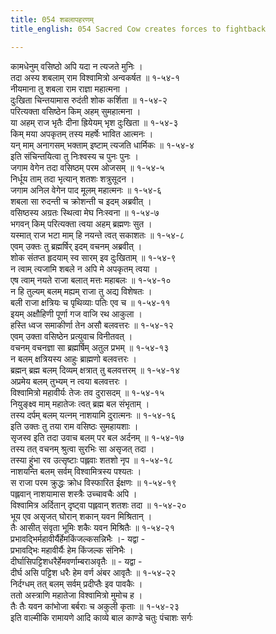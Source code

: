 ```yaml
---
title: 054 शबलापहरणम्
title_english: 054 Sacred Cow creates forces to fightback

---
```

कामधेनुम् वसिष्ठो अपि यदा न त्यजते मुनिः ।  
तदा अस्य शबलाम् राम विश्वामित्रो अन्वकर्षत ॥ १-५४-१  
नीयमाना तु शबला राम राज्ञा महात्मना ।  
दुःखिता चिन्तयामास रुदंती शोक कर्शिता ॥ १-५४-२  
परित्यक्ता वसिष्ठेन किम् अहम् सुमहात्मना ।  
या अहम् राज भृतैः दीना ह्रियेयम् भृश दुःखिता ॥ १-५४-३  
किम् मया अपकृतम् तस्य महर्षेः भावित आत्मनः ।  
यन् माम् अनागसम् भक्ताम् इष्टाम् त्यजति धार्मिकः ॥ १-५४-४  
इति संचिन्तयित्वा तु निःश्वस्य च पुनः पुनः ।  
जगाम वेगेन तदा वसिष्ठम् परम ओजसम् ॥ १-५४-५  
निर्धूय ताम् तदा भृत्यान् शतशः शत्रुसूदन ।  
जगाम अनिल वेगेन पाद मूलम् महात्मनः ॥ १-५४-६  
शबला सा रुदन्ती च क्रोशन्ती च इदम् अब्रवीत् ।  
वसिष्ठस्य अग्रतः स्थित्वा मेघ निःस्वना ॥ १-५४-७  
भगवन् किम् परित्यक्ता त्वया अहम् ब्रह्मणः सुत ।  
यस्मात् राज भटा माम् हि नयन्ते त्वत् सकाशतः ॥ १-५४-८  
एवम् उक्तः तु ब्रह्मर्षिर् इदम् वचनम् अब्रवीत् ।  
शोक संतप्त हृदयाम् स्व सारम् इव दुःखिताम् ॥ १-५४-९  
न त्वाम् त्यजामि शबले न अपि मे अपकृतम् त्वया ।  
एष त्वाम् नयते राजा बलात् मत्तः महाबलः ॥ १-५४-१०  
न हि तुल्यम् बलम् मह्यम् राजा तु अद्य विशेषतः ।  
बली राजा क्षत्रियः च पृथिव्याः पतिः एव च ॥ १-५४-११  
इयम् अक्षौहिणी पूर्णा गज वाजि रथ आकुला ।  
हस्ति ध्वज समाकीर्णा तेन असौ बलवत्तरः ॥ १-५४-१२  
एवम् उक्ता वसिष्ठेन प्रत्युवाच विनीतवत् ।  
वचनम् वचनज्ञा सा ब्रह्मर्षिम् अतुल प्रभम् ॥ १-५४-१३  
न बलम् क्षत्रियस्य आहुः ब्राह्मणो बलवत्तरः ।  
ब्रह्मन् ब्रह्म बलम् दिव्यम् क्षत्रात् तु बलवत्तरम् ॥ १-५४-१४  
अप्रमेय बलम् तुभ्यम् न त्वया बलवत्तरः ।  
विश्वामित्रो महावीर्यः तेजः तव दुरासदम् ॥ १-५४-१५  
नियुङ्क्ष्व माम् महातेजः त्वत् ब्रह्म बल संभृताम् ।  
तस्य दर्पम् बलम् यत्नम् नाशयामि दुरात्मनः ॥ १-५४-१६  
इति उक्तः तु तया राम वसिष्ठः सुमहायशाः ।  
सृजस्व इति तदा उवाच बलम् पर बल अर्दनम् ॥ १-५४-१७  
तस्य तत् वचनम् श्रुत्वा सुरभिः सा असृजत् तदा ।  
तस्या हुंभा रव उत्सृष्टाः पह्लवाः शतशो नृप ॥ १-५४-१८  
नाशयन्ति बलम् सर्वम् विश्वामित्रस्य पश्यतः ।  
स राजा परम क्रुद्धः क्रोध विस्फारित ईक्षणः ॥ १-५४-१९  
पह्लवान् नाशयामास शस्त्रैः उच्चावचैः अपि ।  
विश्वामित्र अर्दितान् दृष्ट्वा पह्लवान् शतशः तदा ॥ १-५४-२०  
भूय एव असृजत् घोरान् शकान् यवन मिश्रितान् ।  
तैः आसीत् संवृता भूमिः शकैः यवन मिश्रितैः ॥ १-५४-२१  
प्रभावद्भिर्महावीर्यैर्हेमकिंजल्कसन्निभैः ।- यद्वा -  
प्रभावद्भिः महावीर्यैः हेम किंजल्क संनिभैः ।  
दीर्घासिपट्टिशधरैर्हेमवर्णाम्बराअवृतैः ॥ - यद्वा -  
दीर्घ असि पट्टिश धरैः हेम वर्ण अंबर आवृतैः ॥ १-५४-२२  
निर्दग्धम् तत् बलम् सर्वम् प्रदीप्तैः इव पावकैः ।  
ततो अस्त्राणि महातेजा विश्वामित्रो मुमोच ह ।  
तैः तैः यवन कांभोजा बर्बराः च अकुली कृताः ॥ १-५४-२३  
इति वाल्मीकि रामायणे आदि काव्ये बाल काण्डे चतुः पंचाशः सर्गः
